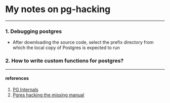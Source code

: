# My notes on pg-hacking
---

### 1. Debugging postgres

- After downloading the source code, select the prefix directory from which the local copy of Postgres is expected to run

### 2. How to write custom functions for postgres?


---
#### references
1. [PG Internals](http://momjian.us/main/presentations/internals.html)
2. [Pgres hacking the missing manual](https://brandur.org/postgres-hacking)
